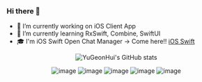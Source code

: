 ### Hi there 👋
- 🔭 I’m currently working on iOS Client App
- 🌱 I’m currently learning RxSwift, Combine, SwiftUI
- :mortar_board: I'm iOS Swift Open Chat Manager -> Come here!! [iOS Swift](https://ios-swift.notion.site/iOS-Swift-8054f9ce4e4d4f96960a7058abcc3cd8) 


<div align=center>

![YuGeonHui's GitHub stats](https://github-readme-stats.vercel.app/api?username=YuGeonHui&show_icons=true&theme=radical)



![image](https://user-images.githubusercontent.com/96224311/177575418-19dd0a86-678c-4b7b-ac0f-b0001a43e32d.png)
![image](https://user-images.githubusercontent.com/96224311/177575536-062399f9-cc9c-46ab-afdf-3766c0b7ad2a.png)
![image](https://user-images.githubusercontent.com/96224311/177575562-f30ac2dd-ad21-4e08-ab0e-00bf74738508.png)
![image](https://user-images.githubusercontent.com/96224311/177575581-2883b2c4-a988-4c82-b862-1e72f29d463e.png)
![image](https://user-images.githubusercontent.com/96224311/177575595-af3a5390-a7b9-426c-8eee-3c0363349b46.png)

</div>


